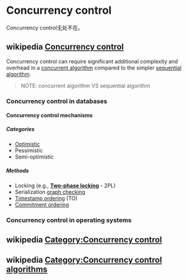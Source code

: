 # Concurrency control

Concurrency control无处不在。

## wikipedia [Concurrency control](https://en.wikipedia.org/wiki/Concurrency_control)





Concurrency control can require significant additional complexity and overhead in a [concurrent algorithm](https://en.wikipedia.org/wiki/Concurrent_algorithm) compared to the simpler [sequential algorithm](https://en.wikipedia.org/wiki/Sequential_algorithm).

> NOTE: concurrent algorithm VS sequential algorithm

### Concurrency control in databases

#### Concurrency control mechanisms

##### Categories

- [Optimistic](https://en.wikipedia.org/wiki/Optimistic_concurrency_control)
- Pessimistic 
- Semi-optimistic 

##### Methods

- Locking (e.g., **[Two-phase locking](https://en.wikipedia.org/wiki/Two-phase_locking)** - 2PL)
- Serialization [graph checking](https://en.wikipedia.org/wiki/Serializability#Testing_conflict_serializability)
- [Timestamp ordering](https://en.wikipedia.org/wiki/Timestamp-based_concurrency_control) (TO)
- [Commitment ordering](https://en.wikipedia.org/wiki/Commitment_ordering) 





### Concurrency control in operating systems

## wikipedia [Category:Concurrency control](https://en.wikipedia.org/wiki/Category:Concurrency_control)



## wikipedia [Category:Concurrency control algorithms](https://en.wikipedia.org/wiki/Category:Concurrency_control_algorithms)